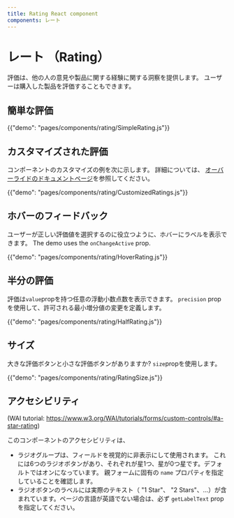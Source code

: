 ```yaml
---
title: Rating React component
components: レート
---
```


# レート （Rating）

<p class="description">評価は、他の人の意見や製品に関する経験に関する洞察を提供します。 ユーザーは購入した製品を評価することもできます。</p>

## 簡単な評価

{{"demo": "pages/components/rating/SimpleRating.js"}}

## カスタマイズされた評価

コンポーネントのカスタマイズの例を次に示します。 詳細については、 [オーバーライドのドキュメントページ](/customization/components/)を参照してください。

{{"demo": "pages/components/rating/CustomizedRatings.js"}}

## ホバーのフィードバック

ユーザーが正しい評価値を選択するのに役立つように、ホバーにラベルを表示できます。 The demo uses the `onChangeActive` prop.

{{"demo": "pages/components/rating/HoverRating.js"}}

## 半分の評価

評価は`value`propを持つ任意の浮動小数点数を表示できます。 `precision` prop を使用して、許可される最小増分値の変更を定義します。

{{"demo": "pages/components/rating/HalfRating.js"}}

## サイズ

大きな評価ボタンと小さな評価ボタンがありますか? `size`propを使用します。

{{"demo": "pages/components/rating/RatingSize.js"}}

## アクセシビリティ

(WAI tutorial: https://www.w3.org/WAI/tutorials/forms/custom-controls/#a-star-rating)

このコンポーネントのアクセシビリティは、

- ラジオグループは、フィールドを視覚的に非表示にして使用されます。 これには6つのラジオボタンがあり、それぞれが星1つ、星が0つ星です。デフォルトではオンになっています。 親フォームに固有の `name` プロパティを指定していることを確認します。
- ラジオボタンのラベルには実際のテキスト（ "1 Star"、 "2 Stars"、…）が含まれています。ページの言語が英語でない場合は、必ず `getLabelText` propを指定してください。